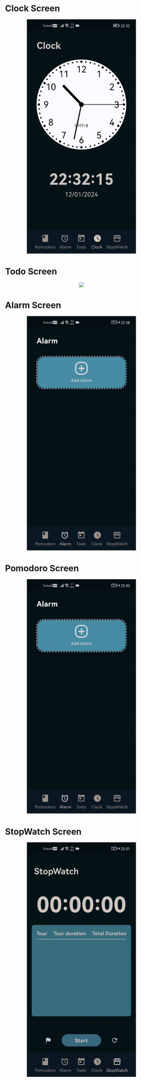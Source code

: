 # Clock Screen
<p align="center">
  <img src="https://github.com/rasitesdmr/pokeme/blob/main/video/pokeme1.gif" width="360">
</p>

# Todo Screen
<p align="center">
  <img src="https://github.com/rasitesdmr/pokeme/blob/main/video/pokeme2.gif" width="360">
</p>

# Alarm Screen
<p align="center">
  <img src="https://github.com/rasitesdmr/pokeme/blob/main/video/pokeme33.gif" width="360">
</p>

# Pomodoro Screen
<p align="center">
  <img src="https://github.com/rasitesdmr/pokeme/blob/main/video/pokeme4.gif" width="360">
</p>

# StopWatch Screen
<p align="center">
  <img src="https://github.com/rasitesdmr/pokeme/blob/main/video/pokeme5.gif" width="360">
</p>